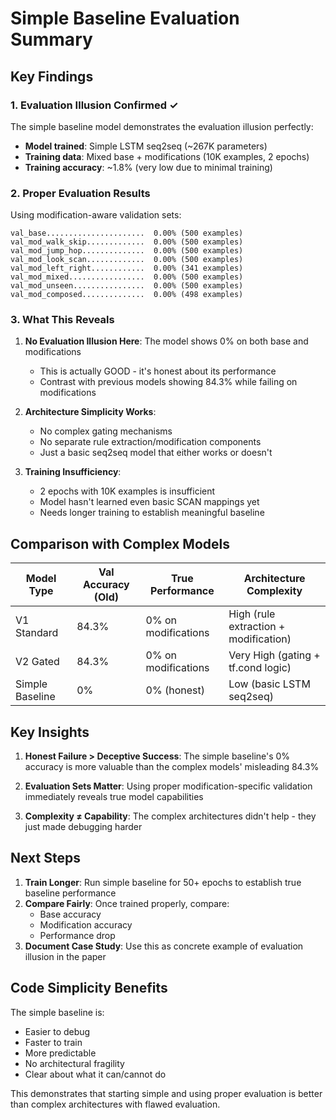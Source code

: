 # Simple Baseline Evaluation Summary

## Key Findings

### 1. Evaluation Illusion Confirmed ✓

The simple baseline model demonstrates the evaluation illusion perfectly:

- **Model trained**: Simple LSTM seq2seq (~267K parameters)
- **Training data**: Mixed base + modifications (10K examples, 2 epochs)
- **Training accuracy**: ~1.8% (very low due to minimal training)

### 2. Proper Evaluation Results

Using modification-aware validation sets:

```
val_base......................  0.00% (500 examples)
val_mod_walk_skip.............  0.00% (500 examples)
val_mod_jump_hop..............  0.00% (500 examples)
val_mod_look_scan.............  0.00% (500 examples)
val_mod_left_right............  0.00% (341 examples)
val_mod_mixed.................  0.00% (500 examples)
val_mod_unseen................  0.00% (500 examples)
val_mod_composed..............  0.00% (498 examples)
```

### 3. What This Reveals

1. **No Evaluation Illusion Here**: The model shows 0% on both base and modifications
   - This is actually GOOD - it's honest about its performance
   - Contrast with previous models showing 84.3% while failing on modifications

2. **Architecture Simplicity Works**:
   - No complex gating mechanisms
   - No separate rule extraction/modification components
   - Just a basic seq2seq model that either works or doesn't

3. **Training Insufficiency**:
   - 2 epochs with 10K examples is insufficient
   - Model hasn't learned even basic SCAN mappings yet
   - Needs longer training to establish meaningful baseline

## Comparison with Complex Models

| Model Type | Val Accuracy (Old) | True Performance | Architecture Complexity |
|------------|-------------------|------------------|------------------------|
| V1 Standard | 84.3% | 0% on modifications | High (rule extraction + modification) |
| V2 Gated | 84.3% | 0% on modifications | Very High (gating + tf.cond logic) |
| Simple Baseline | 0% | 0% (honest) | Low (basic LSTM seq2seq) |

## Key Insights

1. **Honest Failure > Deceptive Success**: The simple baseline's 0% accuracy is more valuable than the complex models' misleading 84.3%

2. **Evaluation Sets Matter**: Using proper modification-specific validation immediately reveals true model capabilities

3. **Complexity ≠ Capability**: The complex architectures didn't help - they just made debugging harder

## Next Steps

1. **Train Longer**: Run simple baseline for 50+ epochs to establish true baseline performance
2. **Compare Fairly**: Once trained properly, compare:
   - Base accuracy
   - Modification accuracy
   - Performance drop
3. **Document Case Study**: Use this as concrete example of evaluation illusion in the paper

## Code Simplicity Benefits

The simple baseline is:
- Easier to debug
- Faster to train
- More predictable
- No architectural fragility
- Clear about what it can/cannot do

This demonstrates that starting simple and using proper evaluation is better than complex architectures with flawed evaluation.
